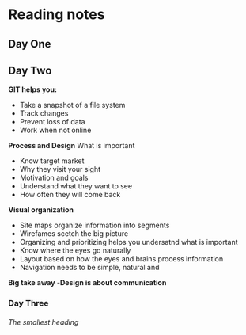 
# Reading notes

## Day One

## Day Two
**GIT helps you:**
- Take a snapshot of a file system
- Track changes
- Prevent loss of data
- Work when not online

**Process and Design**
  What is important
- Know target market
- Why they visit your sight
- Motivation and goals
- Understand what they want to see
- How often they will come back

**Visual organization**
- Site maps organize information into segments
- Wirefames scetch the big picture
- Organizing and prioritizing helps you undersatnd what is important
- Know where the eyes go naturally
- Layout based on how the eyes and brains process information
- Navigation needs to be simple, natural and 

**Big take away**
-**Design is about communication**

### Day Three

###### The smallest heading
